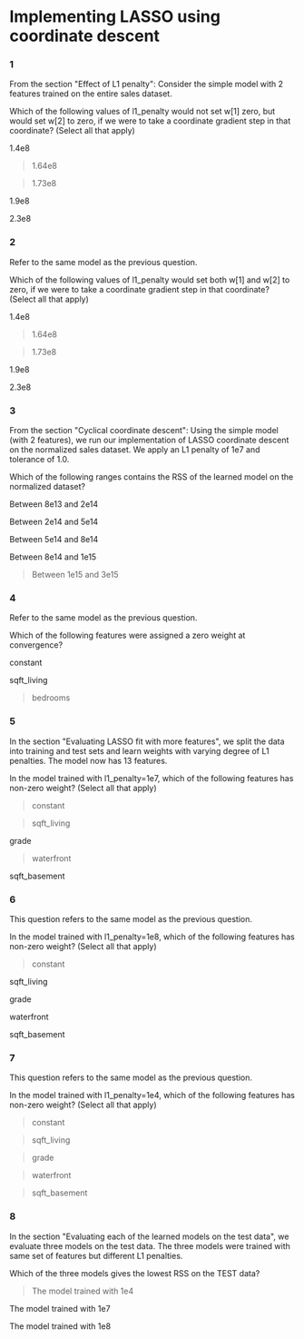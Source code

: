 # Implementing LASSO using coordinate descent
 
### 1

From the section "Effect of L1 penalty": Consider the simple model with 2 features trained on the entire sales dataset.

Which of the following values of l1_penalty would not set w[1] zero, but would set w[2] to zero, if we were to take a coordinate gradient step in that coordinate? (Select all that apply)


1.4e8


>1.64e8


>1.73e8


1.9e8


2.3e8

### 2

Refer to the same model as the previous question.

Which of the following values of l1_penalty would set both w[1] and w[2] to zero, if we were to take a coordinate gradient step in that coordinate? (Select all that apply)


1.4e8


>1.64e8


>1.73e8


1.9e8


2.3e8

### 3

From the section "Cyclical coordinate descent": Using the simple model (with 2 features), we run our implementation of LASSO coordinate descent on the normalized sales dataset. We apply an L1 penalty of 1e7 and tolerance of 1.0.

Which of the following ranges contains the RSS of the learned model on the normalized dataset?


Between 8e13 and 2e14


Between 2e14 and 5e14


Between 5e14 and 8e14


Between 8e14 and 1e15


>Between 1e15 and 3e15

### 4

Refer to the same model as the previous question.

Which of the following features were assigned a zero weight at convergence?


constant


sqft_living


>bedrooms

### 5

In the section "Evaluating LASSO fit with more features", we split the data into training and test sets and learn weights with varying degree of L1 penalties. The model now has 13 features.

In the model trained with l1_penalty=1e7, which of the following features has non-zero weight? (Select all that apply)


>constant


>sqft_living


grade


>waterfront


sqft_basement

### 6

This question refers to the same model as the previous question.

In the model trained with l1_penalty=1e8, which of the following features has non-zero weight? (Select all that apply)


>constant


sqft_living


grade


waterfront


sqft_basement

### 7

This question refers to the same model as the previous question.

In the model trained with l1_penalty=1e4, which of the following features has non-zero weight? (Select all that apply)


>constant


>sqft_living


>grade


>waterfront


>sqft_basement

### 8

In the section "Evaluating each of the learned models on the test data", we evaluate three models on the test data. The three models were trained with same set of features but different L1 penalties.

Which of the three models gives the lowest RSS on the TEST data?


>The model trained with 1e4


The model trained with 1e7


The model trained with 1e8